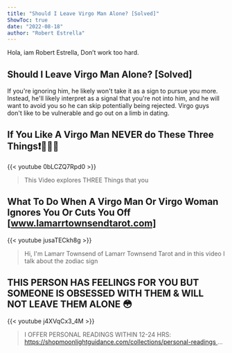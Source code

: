 ```yaml
---
title: "Should I Leave Virgo Man Alone? [Solved]"
ShowToc: true 
date: "2022-08-18"
author: "Robert Estrella" 
---
```


Hola, iam Robert Estrella, Don’t work too hard.
## Should I Leave Virgo Man Alone? [Solved]
 If you're ignoring him, he likely won't take it as a sign to pursue you more. Instead, he'll likely interpret as a signal that you're not into him, and he will want to avoid you so he can skip potentially being rejected. Virgo guys don't like to be vulnerable and go out on a limb in dating.

## If You Like A Virgo Man NEVER do These Three Things❗️🚫✋🏾
{{< youtube 0bLCZQ7Rpd0 >}}
>This Video explores THREE Things that you 

## What To Do When A Virgo Man Or Virgo Woman Ignores You Or Cuts You Off [www.lamarrtownsendtarot.com]
{{< youtube jusaTECkh8g >}}
>Hi, I'm Lamarr Townsend of Lamarr Townsend Tarot and in this video I talk about the zodiac sign 

## THIS PERSON HAS FEELINGS FOR YOU BUT SOMEONE IS OBSESSED WITH THEM & WILL NOT LEAVE THEM ALONE 😳
{{< youtube j4XVqCx3_4M >}}
>I OFFER PERSONAL READINGS WITHIN 12-24 HRS: https://shopmoonlightguidance.com/collections/personal-readings ...

